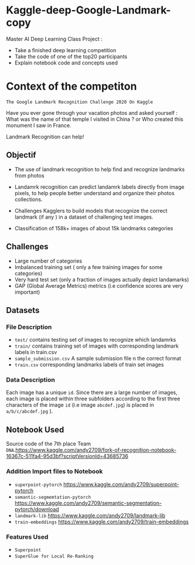# Kaggle-deep-Google-Landmark-copy

Master AI Deep Learning Class Project : 

* Take a finished deep learning competition
* Take the code of one of the top20 participants
* Explain notebook code and concepts used


# Context of the competiton

`The Google Landmark Recognition Challenge 2020 On Kaggle`

Have you ever gone through your vacation photos and asked yourself : What was the name of that temple I visited in China ? or Who created this monument I saw in France.

Landmark Recognition can help!


## Objectif 

* The use of landmark recognition to help find and recognize landmarks from photos

* Landamrk recognition can predict landamrk labels directly from image pixels, to help people better understand and organize their photos collections.

* Challenges Kagglers to build models that recognize the correct landmark (if any ) in a dataset of challenging test images.

* Classification of 158k+ images of about 15k landmarks categories


## Challenges

* Large number of categories
* Imbalanced training set ( only a few training images for some categories)
* Very hard test set (only a fraction of images actually depict landamarks)
* GAP (Global Average Metrics) metrics (i.e confidence scores are very important)


## Datasets

### File Description

* `test/`         contains testing set of images to recognize which landamrks
* `train/`        contains training set of images with corresponding landmark labels in train.csv
* `sample_submission.csv`   A sample submission file n the correct format
* `train.csv`   corresponding landmarks labels of train set images  

### Data Description

Each image has a unique `id`. Since there are a large number of images, each image is placed within three subfolders according to the first three characters of the image `id` (i.e image `abcdef.jpg`) is placed in `a/b/c/abcdef.jpg` ).


## Notebook Used

Source code of the 7th place Team `DNA`.https://www.kaggle.com/andy2709/fork-of-recognition-notebook-16367c-511fa4-95d3bf?scriptVersionId=43685736 


### Addition Import files to Notebook 

* `superpoint-pytorch`  https://www.kaggle.com/andy2709/superpoint-pytorch
* `semantic-segmemtation-pytorch`   https://www.kaggle.com/andy2709/semantic-segmentation-pytorch/download
* `landmark-lib`    https://www.kaggle.com/andy2709/landmark-lib
* `train-embeddings`    https://www.kaggle.com/andy2709/train-embeddings

### Features Used

- `Superpoint`
- `SuperGlue for Local Re-Ranking`
